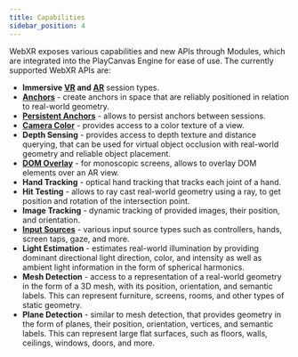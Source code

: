 ```yaml
---
title: Capabilities
sidebar_position: 4
---
```


WebXR exposes various capabilities and new APIs through Modules, which are integrated into the PlayCanvas Engine for ease of use. The currently supported WebXR APIs are:

* **Immersive [VR][1] and [AR][2]** session types.
* [**Anchors**][4] - create anchors in space that are reliably positioned in relation to real-world geometry.
* [**Persistent Anchors**][5] - allows to persist anchors between sessions.
* [**Camera Color**][6] - provides access to a color texture of a view.
* **Depth Sensing** - provides access to depth texture and distance querying, that can be used for virtual object occlusion with real-world geometry and reliable object placement.
* [**DOM Overlay**][7] - for monoscopic screens, allows to overlay DOM elements over an AR view.
* **Hand Tracking** - optical hand tracking that tracks each joint of a hand.
* **Hit Testing** - allows to ray cast real-world geometry using a ray, to get position and rotation of the intersection point.
* **Image Tracking** - dynamic tracking of provided images, their position, and orientation.
* [**Input Sources**][3] - various input source types such as controllers, hands, screen taps, gaze, and more.
* **Light Estimation** - estimates real-world illumination by providing dominant directional light direction, color, and intensity as well as ambient light information in the form of spherical harmonics.
* **Mesh Detection** - access to a representation of a real-world geometry in the form of a 3D mesh, with its position, orientation, and semantic labels. This can represent furniture, screens, rooms, and other types of static geometry.
* **Plane Detection** - similar to mesh detection, that provides geometry in the form of planes, their position, orientation, vertices, and semantic labels. This can represent large flat surfaces, such as floors, walls, ceilings, windows, doors, and more.

[1]: /user-manual/xr/vr/
[2]: /user-manual/xr/ar/
[3]: /user-manual/xr/input-sources/
[4]: /user-manual/xr/ar/anchors/
[5]: /user-manual/xr/ar/anchors/#persistence
[6]: /user-manual/xr/ar/camera-color/
[7]: /user-manual/xr/ar/dom-overlay/
